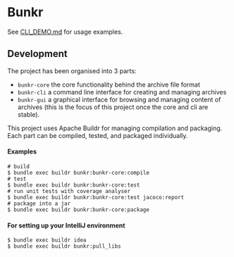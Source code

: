 # Bunkr

See [CLI_DEMO.md](CLI_DEMO.md) for usage examples.

## Development

The project has been organised into 3 parts:

- ```bunkr-core``` the core functionality behind the archive file format
- ```bunkr-cli``` a command line interface for creating and managing archives
- ```bunkr-gui``` a graphical interface for browsing and managing content of archives (this is the focus of this project once the core and cli are stable).

This project uses Apache Buildr for managing compilation and packaging. Each part can be compiled, tested, and packaged individually.

#### Examples

```
# build
$ bundle exec buildr bunkr:bunkr-core:compile
# test
$ bundle exec buildr bunkr:bunkr-core:test
# run unit tests with coverage analyser
$ bundle exec buildr bunkr:bunkr-core:test jacoco:report
# package into a jar
$ bundle exec buildr bunkr:bunkr-core:package
```

#### For setting up your IntelliJ environment

```
$ bundle exec buildr idea
$ bundle exec buildr bunkr:pull_libs
```
